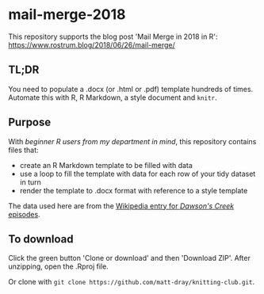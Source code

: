 # mail-merge-2018

This repository supports the blog post 'Mail Merge in 2018 in R': https://www.rostrum.blog/2018/06/26/mail-merge/

## TL;DR

You need to populate a .docx (or .html or .pdf) template hundreds of times. Automate this with R, R Markdown, a style document and `knitr`.

## Purpose

With *beginner R users from my department in mind*, this repository contains files that:

* create an R Markdown template to be filled with data
* use a loop to fill the template with data for each row of your tidy dataset in turn
* render the template to .docx format with reference to a style template

The data used here are from the [Wikipedia entry for *Dawson's Creek* episodes](https://www.imdb.com/title/tt0118300/).

## To download

Click the green button 'Clone or download' and then 'Download ZIP'. After unzipping, open the .Rproj file.

Or clone with `git clone https://github.com/matt-dray/knitting-club.git`.
